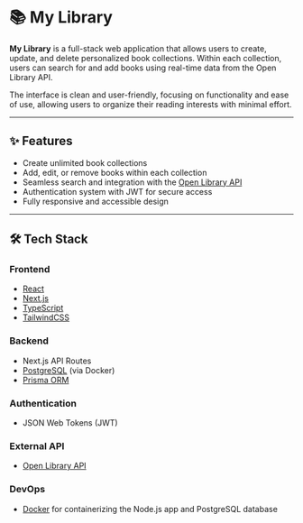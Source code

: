 # 📚 My Library

**My Library** is a full-stack web application that allows users to create, update, and delete personalized book collections. Within each collection, users can search for and add books using real-time data from the Open Library API.

The interface is clean and user-friendly, focusing on functionality and ease of use, allowing users to organize their reading interests with minimal effort.

---

## ✨ Features

- Create unlimited book collections
- Add, edit, or remove books within each collection
- Seamless search and integration with the [Open Library API](https://openlibrary.org/developers/api)
- Authentication system with JWT for secure access
- Fully responsive and accessible design

---

## 🛠️ Tech Stack

### Frontend
- [React](https://reactjs.org/)
- [Next.js](https://nextjs.org/)
- [TypeScript](https://www.typescriptlang.org/)
- [TailwindCSS](https://tailwindcss.com/)

### Backend
- Next.js API Routes
- [PostgreSQL](https://www.postgresql.org/) (via Docker)
- [Prisma ORM](https://www.prisma.io/)

### Authentication
- JSON Web Tokens (JWT)

### External API
- [Open Library API](https://openlibrary.org/developers/api)

### DevOps
- [Docker](https://www.docker.com/) for containerizing the Node.js app and PostgreSQL database
